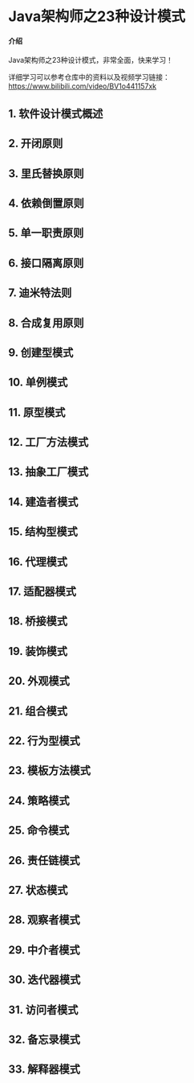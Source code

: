 # Java架构师之23种设计模式

#### 介绍
Java架构师之23种设计模式，非常全面，快来学习！

详细学习可以参考仓库中的资料以及视频学习链接：https://www.bilibili.com/video/BV1o441157xk

## 1. 软件设计模式概述

## 2. 开闭原则

## 3. 里氏替换原则

## 4. 依赖倒置原则

## 5. 单一职责原则

## 6. 接口隔离原则

## 7. 迪米特法则

## 8. 合成复用原则

## 9. 创建型模式

## 10. 单例模式

## 11. 原型模式

## 12. 工厂方法模式

## 13. 抽象工厂模式

## 14. 建造者模式

## 15. 结构型模式

## 16. 代理模式

## 17. 适配器模式

## 18. 桥接模式

## 19. 装饰模式

## 20. 外观模式

## 21. 组合模式

## 22. 行为型模式

## 23. 模板方法模式

## 24. 策略模式

## 25. 命令模式

## 26. 责任链模式

## 27. 状态模式

## 28. 观察者模式

## 29. 中介者模式

## 30. 迭代器模式

## 31. 访问者模式

## 32. 备忘录模式

## 33. 解释器模式

